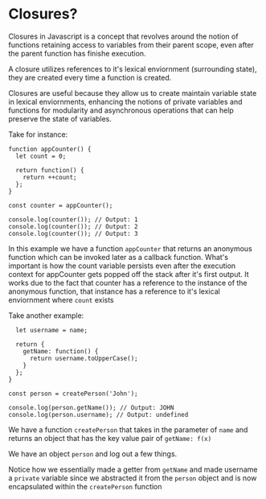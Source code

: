 # Closures?

Closures in Javascript is a concept that revolves around the notion of functions retaining access to variables from their parent scope, even after the parent function has finishe execution.

A closure utilizes references to it's lexical enviornment (surrounding state), they are created every time a function is created.

Closures are useful because they allow us to create maintain variable state in lexical enviornments, enhancing the notions of private variables and functions for modularity and asynchronous operations that can help preserve the state of variables.

Take for instance:

```
function appCounter() {
  let count = 0;

  return function() {
    return ++count;
  };
}

const counter = appCounter();

console.log(counter()); // Output: 1
console.log(counter()); // Output: 2
console.log(counter()); // Output: 3
```

In this example we have a function `appCounter` that returns an anonymous function which can be invoked later as a callback function. What's important is how the count variable persists even after the execution context for appCounter gets popped off the stack after it's first output. It works due to the fact that counter has a reference to the instance of the anonymous function, that instance has a reference to it's lexical enviornment where `count` exists

Take another example:

```function createPerson(name) {
  let username = name;

  return {
    getName: function() {
      return username.toUpperCase();
    }
  };
}

const person = createPerson('John');

console.log(person.getName()); // Output: JOHN
console.log(person.username); // Output: undefined
```

We have a function `createPerson` that takes in the parameter of `name` and returns an object that has the key value pair of `getName: f(x)`

We have an object `person` and log out a few things.

Notice how we essentially made a getter from `getName` and made username a `private` variable since we abstracted it from the `person` object and is now encapsulated within the `createPerson` function
